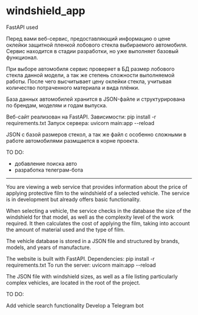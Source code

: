 # windshield_app
FastAPI used

Перед вами веб-сервис, предоставляющий информацию о цене оклейки защитной пленкой лобового стекла выбираемого автомобиля. 
Сервис находится в стадии разработки, но уже выполняет базовый функционал. 

При выборе автомобиля сервис проверяет в БД размер лобового стекла данной модели, а так же степень сложности выполняемой работы. 
После чего высчитывает цену оклейки стекла, учитывая количество потраченного материала и вида плёнки.

База данных автомобилей хранится в JSON-файле и структурирована по брендам, моделям и годам выпуска.

Веб-сайт реализован на FastAPI.
Зависимости: pip install -r requirements.txt
Запуск сервера: uvicorn main:app --reload

JSON с базой размеров стекол, а так же файл с особенно сложными в работе автомобилями размщается в корне проекта.

TO DO: 
- добавление поиска авто
- разработка телеграм-бота


___________________________________________________
You are viewing a web service that provides information about the price of applying protective film to the windshield of a selected vehicle.
The service is in development but already offers basic functionality.

When selecting a vehicle, the service checks in the database the size of the windshield for that model, as well as the complexity level of the work required.
It then calculates the cost of applying the film, taking into account the amount of material used and the type of film.

The vehicle database is stored in a JSON file and structured by brands, models, and years of manufacture.

The website is built with FastAPI.
Dependencies: pip install -r requirements.txt
To run the server: uvicorn main:app --reload

The JSON file with windshield sizes, as well as a file listing particularly complex vehicles, are located in the root of the project.

TO DO:

Add vehicle search functionality
Develop a Telegram bot

